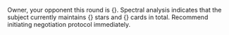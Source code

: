 Owner, your opponent this round is {}. Spectral analysis indicates that the subject currently maintains {} stars and {} cards in total. Recommend initiating negotiation protocol immediately.
